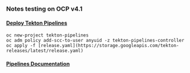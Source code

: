 ### Notes testing on OCP v4.1

#### [Deploy Tekton Pipelines](https://github.com/tektoncd/pipeline/blob/master/docs/install.md#installing-tekton-pipelines-on-openshiftminishift) 

    oc new-project tekton-pipelines
    oc adm policy add-scc-to-user anyuid -z tekton-pipelines-controller
    oc apply -f [release.yaml](https://storage.googleapis.com/tekton-releases/latest/release.yaml)

#### [Pipelines Documentation](https://github.com/tektoncd/pipeline/blob/master/docs/README.md)